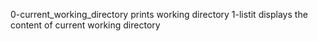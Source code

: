 0-current_working_directory prints working directory
1-listit displays the content of current working directory
